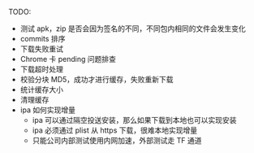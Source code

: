 TODO:

-   测试 apk，zip 是否会因为签名的不同，不同包内相同的文件会发生变化
-   commits 排序
-   下载失败重试
-   Chrome 卡 pending 问题排查
-   下载超时处理
-   校验分块 MD5，成功才进行缓存，失败重新下载
-   统计缓存大小
-   清理缓存
-   ipa 如何实现增量
    -   ipa 可以通过隔空投送安装，那么如果下载到本地也可以实现安装
    -   ipa 必须通过 plist 从 https 下载，很难本地实现增量
    -   只能公司内部测试使用内网加速，外部测试走 TF 通道
